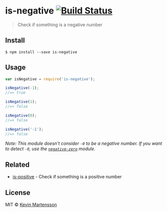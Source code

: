 # is-negative [![Build Status](https://travis-ci.org/kevva/is-negative.svg?branch=master)](https://travis-ci.org/kevva/is-negative)

> Check if something is a negative number


## Install

```
$ npm install --save is-negative
```


## Usage

```js
var isNegative = require('is-negative');

isNegative(-1);
//=> true

isNegative(1);
//=> false

isNegative(0);
//=> false

isNegative('-1');
//=> false
```

_Note: This module doesn't consider `-0` to be a negative number. If you want to detect `-0`, use the [`negative-zero`](https://github.com/sindresorhus/negative-zero) module._


## Related

- [is-positive](https://github.com/kevva/is-positive) - Check if something is a positive number


## License

MIT © [Kevin Martensson](http://github.com/kevva)
